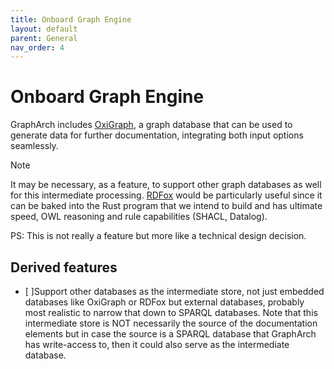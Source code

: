 ```yaml
---
title: Onboard Graph Engine
layout: default
parent: General
nav_order: 4
---
```


# Onboard Graph Engine

GraphArch includes [OxiGraph](https://github.com/oxigraph/oxigraph),
a graph database that can be used to generate data for further documentation,
integrating both input options seamlessly.

> [!NOTE]
> It may be necessary, as a feature, to support other graph databases
> as well for this intermediate processing.
> [RDFox](https://www.oxfordsemantic.tech) would be particularly useful
> since it can be baked into the Rust program that we intend to build and
> has ultimate speed, OWL reasoning and rule capabilities (SHACL, Datalog).

PS: This is not really a feature but more like a technical design decision.

## Derived features

- [ ]Support other databases as the intermediate store, not just embedded
  databases like OxiGraph or RDFox but external databases, probably
  most realistic to narrow that down to SPARQL databases.
  Note that this intermediate store is NOT necessarily the source of
  the documentation elements but in case the source is a SPARQL database
  that GraphArch has write-access to, then it could also serve as the
  intermediate database.
